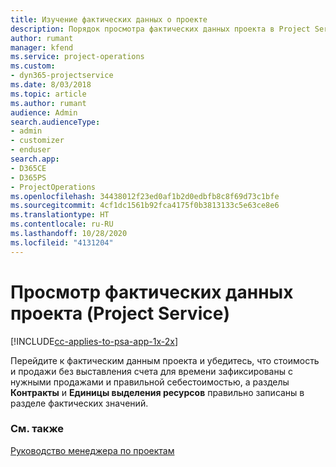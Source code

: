 ```yaml
---
title: Изучение фактических данных о проекте
description: Порядок просмотра фактических данных проекта в Project Service
author: rumant
manager: kfend
ms.service: project-operations
ms.custom:
- dyn365-projectservice
ms.date: 8/03/2018
ms.topic: article
ms.author: rumant
audience: Admin
search.audienceType:
- admin
- customizer
- enduser
search.app:
- D365CE
- D365PS
- ProjectOperations
ms.openlocfilehash: 34438012f23ed0af1b2d0edbfb8c8f69d73c1bfe
ms.sourcegitcommit: 4cf1dc1561b92fca4175f0b3813133c5e63ce8e6
ms.translationtype: HT
ms.contentlocale: ru-RU
ms.lasthandoff: 10/28/2020
ms.locfileid: "4131204"
---
```

# <a name="review-project-actuals-project-service"></a>Просмотр фактических данных проекта (Project Service)

[!INCLUDE[cc-applies-to-psa-app-1x-2x](../includes/cc-applies-to-psa-app-1x-2x.md)]

Перейдите к фактическим данным проекта и убедитесь, что стоимость и продажи без выставления счета для времени зафиксированы с нужными продажами и правильной себестоимостью, а разделы **Контракты** и **Единицы выделения ресурсов** правильно записаны в разделе фактических значений.  
  
### <a name="see-also"></a>См. также  
 [Руководство менеджера по проектам](../psa/project-manager-guide.md)
